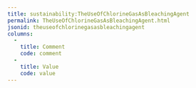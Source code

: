 ```yaml
---
title: sustainability:TheUseOfChlorineGasAsBleachingAgent
permalink: TheUseOfChlorineGasAsBleachingAgent.html
jsonid: theuseofchlorinegasasbleachingagent
columns:
  - 
    title: Comment
    code: comment
  - 
    title: Value
    code: value
---
```

